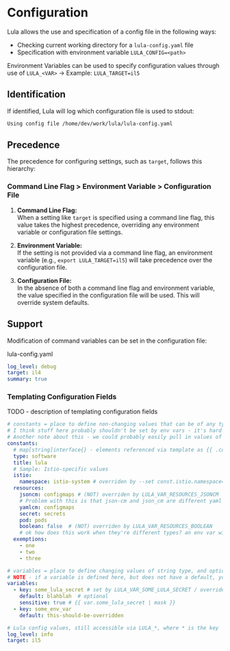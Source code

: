 # Configuration

Lula allows the use and specification of a config file in the following ways:
- Checking current working directory for a `lula-config.yaml` file
- Specification with environment variable `LULA_CONFIG=<path>`

Environment Variables can be used to specify configuration values through use of `LULA_<VAR>` -> Example: `LULA_TARGET=il5` 

## Identification

If identified, Lula will log which configuration file is used to stdout:
```bash
Using config file /home/dev/work/lula/lula-config.yaml
```

## Precedence

The precedence for configuring settings, such as `target`, follows this hierarchy:

### **Command Line Flag > Environment Variable > Configuration File**

1. **Command Line Flag:**  
   When a setting like `target` is specified using a command line flag, this value takes the highest precedence, overriding any environment variable or configuration file settings.

2. **Environment Variable:**  
   If the setting is not provided via a command line flag, an environment variable (e.g., `export LULA_TARGET=il5`) will take precedence over the configuration file.

3. **Configuration File:**  
   In the absence of both a command line flag and environment variable, the value specified in the configuration file will be used. This will override system defaults.

## Support

Modification of command variables can be set in the configuration file:

lula-config.yaml
```yaml
log_level: debug
target: il4
summary: true
```

### Templating Configuration Fields

TODO - description of templating configuration fields

```yaml
# constants = place to define non-changing values that can be of any type
# I think stuff here probably shouldn't be set by env vars - it's hard to be deterministic because of the character set differences, also type differences could lead to weird side effects
# Another note about this - we could probably easily pull in values of child components if this was referenced from a system-level - so this kind of behaves a bit like help values.yaml
constants:
  # map[string]interface{} - elements referenced via template as {{ .const.key }}
  type: software
  title: lula
  # Sample: Istio-specific values
  istio:
    namespace: istio-system # overriden by --set const.istio.namespace=my-istio-namespace
  resources:
    jsoncm: configmaps # (NOT) overriden by LULA_VAR_RESOURCES_JSONCM
    # Problem with this is that json-cm and json_cm are different yaml keys, but would possibly reconcile to the same thing... so you're getting some side effects here that aren't great.
    yamlcm: configmaps
    secret: secrets
    pod: pods
    boolean: false  # (NOT) overriden by LULA_VAR_RESOURCES_BOOLEAN 
    # ok how does this work when they're different types? an env var will always be a string...
  exemptions:
    - one
    - two
    - three

# variables = place to define changing values of string type, and optionally sensitive values
# NOTE - if a variable is defined here, but does not have a default, you will need to make sure it's set either via --set or LULA_VAR_* for the template to execute without error (actually it doesn't error, just prints debug statements)
variables:
  - key: some_lula_secret # set by LULA_VAR_SOME_LULA_SECRET / overriden by --set var.some_lula_secret=my-secret
    default: blahblah  # optional
    sensitive: true # {{ var.some_lula_secret | mask }}
  - key: some_env_var
    default: this-should-be-overridden

# Lula config values, still accessible via LULA_*, where * is the key
log_level: info
target: il5
```